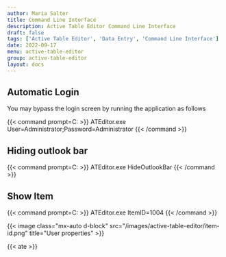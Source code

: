```yaml
---
author: Maria Salter
title: Command Line Interface
description: Active Table Editor Command Line Interface
draft: false
tags: ['Active Table Editor', 'Data Entry', 'Command Line Interface']
date: 2022-09-17
menu: active-table-editor
group: active-table-editor
layout: docs
---
```


## Automatic Login

You may bypass the login screen by running the application as follows

{{< command prompt=C: >}}
ATEditor.exe User=Administrator;Password=Administrator
{{< /command >}}

## Hiding outlook bar

{{< command prompt=C:  >}}
ATEditor.exe HideOutlookBar
{{< /command >}}

## Show Item

{{< command prompt=C:  >}}
ATEditor.exe ItemID=1004
{{< /command >}}

{{< image class="mx-auto d-block"  src="/images/active-table-editor/item-id.png" title="User properties" >}}

{{< ate >}}
